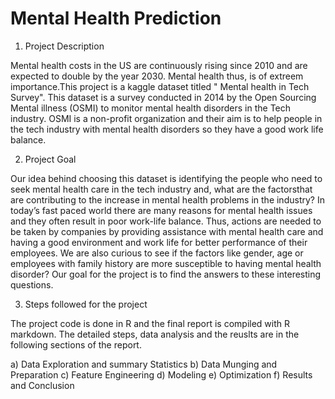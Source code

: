 # Mental Health Prediction
 
 1. Project Description
 
Mental health costs in the US are continuously rising since 2010 and are expected to double by the year
2030. Mental health thus, is of extreem importance.This project is a kaggle dataset titled " Mental health
in Tech Survey". This dataset is a survey conducted in 2014 by the Open Sourcing Mental illness (OSMI)
to monitor mental health disorders in the Tech industry. OSMI is a non-profit organization and their aim is
to help people in the tech industry with mental health disorders so they have a good work life balance.

  2. Project Goal
  
Our idea behind choosing this dataset is identifying the people who need to seek mental health care in
the tech industry and, what are the factorsthat are contributing to the increase in mental health problems
in the industry? In today’s fast paced world there are many reasons for mental health issues and they
often result in poor work-life balance. Thus, actions are needed to be taken by companies by providing
assistance with mental health care and having a good environment and work life for better performance of
their employees. We are also curious to see if the factors like gender, age or employees with family history
are more susceptible to having mental health disorder? Our goal for the project is to find the answers to
these interesting questions.

  3. Steps followed for the project
  
The project code is done in R and the final report is compiled with R markdown. The detailed steps, data
analysis and the reuslts are in the following sections of the report.

a) Data Exploration and summary Statistics
b) Data Munging and Preparation
c) Feature Engineering
d) Modeling
e) Optimization
f) Results and Conclusion

